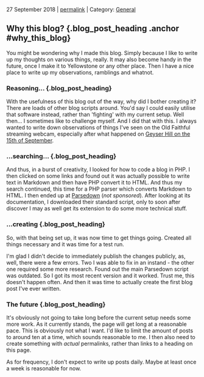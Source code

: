 <p class="date">27 September 2018 | <a href="<!-- PERMALINK -->" title="<!-- PERMALINKTITLE -->">permalink</a> | Category: <a href="<!-- CATEGORYLINK -->" title="<!-- CATEGORYTITLE -->">General</a></p>

## Why this blog? {.blog_post_heading .anchor #why_this_blog}

You might be wondering why I made this blog. Simply because I like to write up
my thoughts on various things, really. It may also become handy in the future,
once I make it to Yellowstone or any other place. Then I have a nice place to
write up my observations, ramblings and whatnot.

### Reasoning... {.blog_post_heading}

With the usefulness of this blog out of the way, why did I bother creating it?
There are loads of other blog scripts around. You'd say I could easily utilise
that software instead, rather than 'fighting' with my current setup. Well then...
I sometimes like to challenge myself. And I did that with this. I always wanted
to write down observations of things I've seen on the Old Faithful streaming
webcam, especially after what happened on [Geyser Hill on the 15th of September](/blog/posts/2018/09-01_september_surprises/ "Post: September in Review (so far)").

### ...searching... {.blog_post_heading}

And thus, in a burst of creativity, I looked for how to code a blog in PHP. I then
clicked on some links and found out it was actually possible to write text in
Markdown and then have PHP convert it to HTML. And thus my search continued, this
time for a PHP parser which converts Markdown to HTML. I then ended up at
[Parsedown](http://parsedown.org "Parsedown website") (_not sponsored_). After
looking at its documentation, I downloaded their standard script, only to soon
after discover I may as well get its extension to do some more technical stuff.

### ...creating {.blog_post_heading}

So, with that being set up, it was now time to get things going. Created all things
necessary and it was time for a test run.

I'm glad I didn't decide to immediately publish the changes publicly, as, well,
there were a few errors. Two I was able to fix in an instand - the other one
required some more research. Found out the main Parsedown script was outdated.
So I got its most recent version and it worked. Trust me, this doesn't happen
often. And then it was time to actually create the first blog post I've ever written.

### The future {.blog_post_heading}

It's obviously not going to take long before the current setup needs some more
work. As it currently stands, the page will get long at a reasonable pace. This
is obviously not what I want. I'd like to limit the amount of posts to around
ten at a time, which sounds reasonable to me. I then also need to create something
with _actual_ permalinks, rather than links to a heading on this page.

As for frequency, I don't expect to write up posts daily. Maybe at least once a
week is reasonable for now.